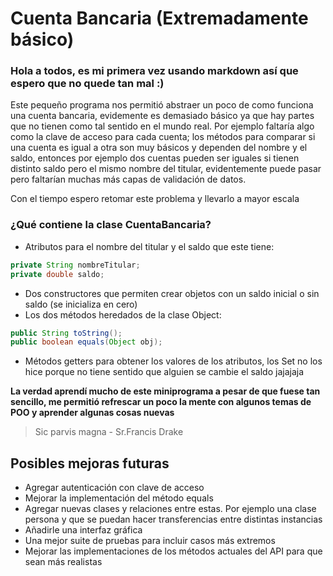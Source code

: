 # Cuenta Bancaria (Extremadamente básico)

### Hola a todos, es mi primera vez usando markdown así que espero que no quede tan mal :)
Este pequeño programa nos permitió abstraer un poco de como funciona una cuenta bancaria, evidemente es demasiado básico
ya que hay partes que no tienen como tal sentido en el mundo real. Por ejemplo faltaría algo como la clave de acceso para cada cuenta;
los métodos para comparar si una cuenta es igual a otra son muy básicos y dependen del nombre y el saldo, entonces por ejemplo dos cuentas 
pueden ser iguales si tienen distinto saldo pero el mismo nombre del titular, evidentemente puede pasar pero faltarían muchas más capas de validación de datos.

Con el tiempo espero retomar este problema y llevarlo a mayor escala

### ¿Qué contiene la clase CuentaBancaria?
- Atributos para el nombre del titular y el saldo que este tiene:
```java
private String nombreTitular;
private double saldo;
```
- Dos constructores que permiten crear objetos con un saldo inicial o sin saldo (se inicializa en cero)
- Los dos métodos heredados de la clase Object:
```java
public String toString();
public boolean equals(Object obj);
```
- Métodos getters para obtener los valores de los atributos, los Set no los hice porque no tiene sentido que alguien se cambie el saldo jajajaja

**La verdad aprendí mucho de este miniprograma a pesar de que fuese tan sencillo,  me permitió refrescar un poco la mente con algunos temas de POO y aprender algunas cosas nuevas**

>Sic parvis magna - Sr.Francis Drake

## Posibles mejoras futuras
- Agregar autenticación con clave de acceso
- Mejorar la implementación del método equals
- Agregar nuevas clases y relaciones entre estas. Por ejemplo una clase persona y que se puedan hacer transferencias entre distintas instancias
- Añadirle una interfaz gráfica 
- Una mejor suite de pruebas para incluir casos más extremos
- Mejorar las implementaciones de los métodos actuales del API para que sean más realistas
